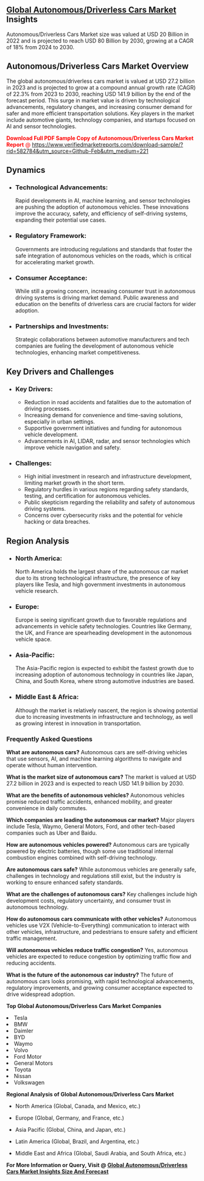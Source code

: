 <h2><a href="https://www.verifiedmarketreports.com/download-sample/?rid=582784&amp;utm_source=Github&amp;utm_medium=221" target="_blank">Global Autonomous/Driverless Cars Market</a> Insights</h2><p>Autonomous/Driverless Cars Market size was valued at USD 20 Billion in 2022 and is projected to reach USD 80 Billion by 2030, growing at a CAGR of 18% from 2024 to 2030.</p><p> <h2>Autonomous/Driverless Cars Market Overview</h2> <p>The global autonomous/driverless cars market is valued at USD 27.2 billion in 2023 and is projected to grow at a compound annual growth rate (CAGR) of 22.3% from 2023 to 2030, reaching USD 141.9 billion by the end of the forecast period. This surge in market value is driven by technological advancements, regulatory changes, and increasing consumer demand for safer and more efficient transportation solutions. Key players in the market include automotive giants, technology companies, and startups focused on AI and sensor technologies.</p> <p><p><span class=""><span style="color: #ff0000;"><strong>Download Full PDF Sample Copy of Autonomous/Driverless Cars Market Report</strong> @ </span><a href="https://www.verifiedmarketreports.com/download-sample/?rid=582784&amp;utm_source=Github-Feb&amp;utm_medium=221" target="_blank">https://www.verifiedmarketreports.com/download-sample/?rid=582784&amp;utm_source=Github-Feb&amp;utm_medium=221</a></span></p></p> <h2>Dynamics</h2> <ul> <li><h3>Technological Advancements:</h3> Rapid developments in AI, machine learning, and sensor technologies are pushing the adoption of autonomous vehicles. These innovations improve the accuracy, safety, and efficiency of self-driving systems, expanding their potential use cases.</li> <li><h3>Regulatory Framework:</h3> Governments are introducing regulations and standards that foster the safe integration of autonomous vehicles on the roads, which is critical for accelerating market growth.</li> <li><h3>Consumer Acceptance:</h3> While still a growing concern, increasing consumer trust in autonomous driving systems is driving market demand. Public awareness and education on the benefits of driverless cars are crucial factors for wider adoption.</li> <li><h3>Partnerships and Investments:</h3> Strategic collaborations between automotive manufacturers and tech companies are fueling the development of autonomous vehicle technologies, enhancing market competitiveness.</li> </ul> <h2>Key Drivers and Challenges</h2> <ul> <li><h3>Key Drivers:</h3> <ul> <li>Reduction in road accidents and fatalities due to the automation of driving processes.</li> <li>Increasing demand for convenience and time-saving solutions, especially in urban settings.</li> <li>Supportive government initiatives and funding for autonomous vehicle development.</li> <li>Advancements in AI, LIDAR, radar, and sensor technologies which improve vehicle navigation and safety.</li> </ul> </li> <li><h3>Challenges:</h3> <ul> <li>High initial investment in research and infrastructure development, limiting market growth in the short term.</li> <li>Regulatory hurdles in various regions regarding safety standards, testing, and certification for autonomous vehicles.</li> <li>Public skepticism regarding the reliability and safety of autonomous driving systems.</li> <li>Concerns over cybersecurity risks and the potential for vehicle hacking or data breaches.</li> </ul> </li> </ul> <h2>Region Analysis</h2> <ul> <li><h3>North America:</h3> North America holds the largest share of the autonomous car market due to its strong technological infrastructure, the presence of key players like Tesla, and high government investments in autonomous vehicle research.</li> <li><h3>Europe:</h3> Europe is seeing significant growth due to favorable regulations and advancements in vehicle safety technologies. Countries like Germany, the UK, and France are spearheading development in the autonomous vehicle space.</li> <li><h3>Asia-Pacific:</h3> The Asia-Pacific region is expected to exhibit the fastest growth due to increasing adoption of autonomous technology in countries like Japan, China, and South Korea, where strong automotive industries are based.</li> <li><h3>Middle East & Africa:</h3> Although the market is relatively nascent, the region is showing potential due to increasing investments in infrastructure and technology, as well as growing interest in innovation in transportation.</li> </ul> <h3>Frequently Asked Questions</h3> <p><b>What are autonomous cars?</b> Autonomous cars are self-driving vehicles that use sensors, AI, and machine learning algorithms to navigate and operate without human intervention.</p> <p><b>What is the market size of autonomous cars?</b> The market is valued at USD 27.2 billion in 2023 and is expected to reach USD 141.9 billion by 2030.</p> <p><b>What are the benefits of autonomous vehicles?</b> Autonomous vehicles promise reduced traffic accidents, enhanced mobility, and greater convenience in daily commutes.</p> <p><b>Which companies are leading the autonomous car market?</b> Major players include Tesla, Waymo, General Motors, Ford, and other tech-based companies such as Uber and Baidu.</p> <p><b>How are autonomous vehicles powered?</b> Autonomous cars are typically powered by electric batteries, though some use traditional internal combustion engines combined with self-driving technology.</p> <p><b>Are autonomous cars safe?</b> While autonomous vehicles are generally safe, challenges in technology and regulations still exist, but the industry is working to ensure enhanced safety standards.</p> <p><b>What are the challenges of autonomous cars?</b> Key challenges include high development costs, regulatory uncertainty, and consumer trust in autonomous technology.</p> <p><b>How do autonomous cars communicate with other vehicles?</b> Autonomous vehicles use V2X (Vehicle-to-Everything) communication to interact with other vehicles, infrastructure, and pedestrians to ensure safety and efficient traffic management.</p> <p><b>Will autonomous vehicles reduce traffic congestion?</b> Yes, autonomous vehicles are expected to reduce congestion by optimizing traffic flow and reducing accidents.</p> <p><b>What is the future of the autonomous car industry?</b> The future of autonomous cars looks promising, with rapid technological advancements, regulatory improvements, and growing consumer acceptance expected to drive widespread adoption.</p> </p><p><strong>Top Global Autonomous/Driverless Cars Market Companies</strong></p><div data-test-id=""><p><li>Tesla</li><li> BMW</li><li> Daimler</li><li> BYD</li><li> Waymo</li><li> Volvo</li><li> Ford Motor</li><li> General Motors</li><li> Toyota</li><li> Nissan</li><li> Volkswagen</li></p><div><strong>Regional Analysis of&nbsp;Global Autonomous/Driverless Cars Market</strong></div><ul><li dir="ltr"><p dir="ltr">North America&nbsp;(Global, Canada, and Mexico, etc.)</p></li><li dir="ltr"><p dir="ltr">Europe (Global, Germany, and France, etc.)</p></li><li dir="ltr"><p dir="ltr">Asia Pacific&nbsp;(Global, China, and Japan, etc.)</p></li><li dir="ltr"><p dir="ltr">Latin America&nbsp;(Global, Brazil, and Argentina, etc.)</p></li><li dir="ltr">Middle East and Africa&nbsp;(Global, Saudi Arabia, and South Africa, etc.)</li></ul><p><strong>For More Information or Query, Visit @&nbsp;</strong><strong><a href="https://www.verifiedmarketreports.com/product/autonomous-driverless-cars-market/?utm_source=Github&amp;utm_medium=221" target="_blank">Global Autonomous/Driverless Cars Market Insights Size And Forecast</a></strong></p></div>
